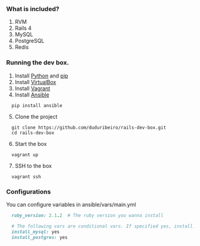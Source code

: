 ### What is included?
1. RVM
2. Rails 4
3. MySQL
4. PostgreSQL
5. Redis

### Running the dev box.
1. Install [Python](http://www.python.org.br/wiki) and [pip](https://github.com/pypa/pip)
2. Install [VirtualBox](http://www.virtualbox.org)
3. Install [Vagrant](http://www.vagrantup.com/)
4. Install [Ansible](http://www.ansible.com/)
```
  pip install ansible
```
5. Clone the project
```
  git clone https://github.com/duduribeiro/rails-dev-box.git
  cd rails-dev-box
```
6. Start the box
```
  vagrant up
```
7. SSH to the box
``` 
  vagrant ssh
```

### Configurations
You can configure variables in ansible/vars/main.yml
```ruby
  ruby_version: 2.1.2  # The ruby version you wanna install

  # The following vars are conditional vars. If specified yes, install.
  install_mysql: yes
  install_postgres: yes
```
